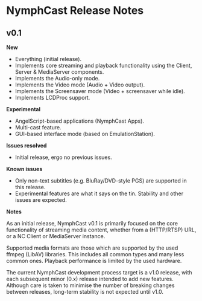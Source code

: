 NymphCast Release Notes
===

## v0.1 ##

**New**

- Everything (initial release).
- Implements core streaming and playback functionality using the Client, Server & MediaServer components.
- Implements the Audio-only mode.
- Implements the Video mode (Audio + Video output).
- Implements the Screensaver mode (Video + screensaver while idle).
- Implements LCDProc support.

**Experimental**

- AngelScript-based applications (NymphCast Apps).
- Multi-cast feature.
- GUI-based interface mode (based on EmulationStation).

**Issues resolved**

- Initial release, ergo no previous issues.

**Known issues**

- Only non-text subtitles (e.g. BluRay/DVD-style PGS) are supported in this release.
- Experimental features are what it says on the tin. Stability and other issues are expected.
	
**Notes**

As an initial release, NymphCast v0.1 is primarily focused on the core functionality of streaming media content, whether from a (HTTP/RTSP) URL, or a NC Client or MediaServer instance. 

Supported media formats are those which are supported by the used ffmpeg (LibAV) libraries. This includes all common types and many less common ones. Playback performance is limited by the used hardware.

The current NymphCast development process target is a v1.0 release, with each subsequent minor (0.x) release intended to add new features. Although care is taken to minimise the number of breaking changes between releases, long-term stability is not expected until v1.0.